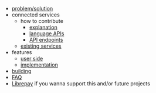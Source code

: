 * [problem/solution](docs/idea.md)
* connected services
  * how to contribute
    * [explanation](docs/connected_services/how_to/explanation.md)
  	* [language APIs](docs/connected_services/how_to/APIs.md)
  	* [API endpoints](docs/connected_services/how_to/endpoints.md) 
  * [existing services](docs/connected_services/existing_services.md)
* features
  * [user side](docs/features/user_side.md)
  * [implementation](docs/features/implementation.md)
* [building](docs/building.md)
* [FAQ](docs/FAQ.md)
* [Librepay](https://en.liberapay.com/EntireTwix/) if you wanna support this and/or future projects
